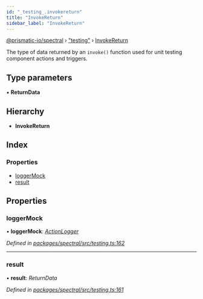 ```yaml
---
id: "_testing_.invokereturn"
title: "InvokeReturn"
sidebar_label: "InvokeReturn"
---
```


[@prismatic-io/spectral](../index.md) › ["testing"](../modules/_testing_.md) › [InvokeReturn](_testing_.invokereturn.md)

The type of data returned by an `invoke()` function used for unit testing component actions and triggers.

## Type parameters

▪ **ReturnData**

## Hierarchy

* **InvokeReturn**

## Index

### Properties

* [loggerMock](_testing_.invokereturn.md#loggermock)
* [result](_testing_.invokereturn.md#result)

## Properties

###  loggerMock

• **loggerMock**: *[ActionLogger](_servertypes_index_.actionlogger.md)*

*Defined in [packages/spectral/src/testing.ts:162](https://github.com/prismatic-io/spectral/blob/v8.1.0/packages/spectral/src/testing.ts#L162)*

___

###  result

• **result**: *ReturnData*

*Defined in [packages/spectral/src/testing.ts:161](https://github.com/prismatic-io/spectral/blob/v8.1.0/packages/spectral/src/testing.ts#L161)*
